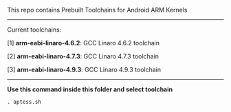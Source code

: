 This repo contains Prebuilt Toolchains for Android ARM Kernels

-----------------------------------------

Current toolchains:

[1] **arm-eabi-linaro-4.6.2**: GCC Linaro 4.6.2 toolchain

[2] **arm-eabi-linaro-4.7.3**: GCC Linaro 4.7.3 toolchain

[3] **arm-eabi-linaro-4.9.3**: GCC Linaro 4.9.3 toolchain

-----------------------------------------

**Use this command inside this folder and select toolchain**
```
. aptess.sh
```
